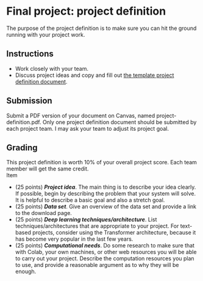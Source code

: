 # Final project: project definition

The purpose of the project definition is to make sure you can hit the ground running with your project work. 
## Instructions
- Work closely with your team.
- Discuss project ideas and copy and fill out [the template project definition document](definition-template.docx).

## Submission

Submit a PDF version of your document on Canvas, named project-definition.pdf.  Only one project definition document should be submitted by each project team.  I may ask your team to adjust its project goal.

## Grading

This project definition is worth 10% of your overall project score.  Each team member will get the same credit.  
Item



- (25 points) ***Project idea***. The main thing is to describe your idea clearly.  If possible, begin by describing the problem that your system will solve.  It is helpful to describe a basic goal and also a stretch goal.
- (25 points) ***Data set***.  Give an overview of the data set and provide a link to the download page.
- (25 points) ***Deep learning techniques/architecture***.  List techniques/architectures that are appropriate to your project.  For text-based projects, consider using the Transformer architecture, because it has become very popular in the last few years.
- (25 points) ***Computational needs***.  Do some research to make sure that with Colab, your own machines, or other web resources you will be able to carry out your project.  Describe the computation resources you plan to use, and provide a reasonable argument as to why they will be enough.





